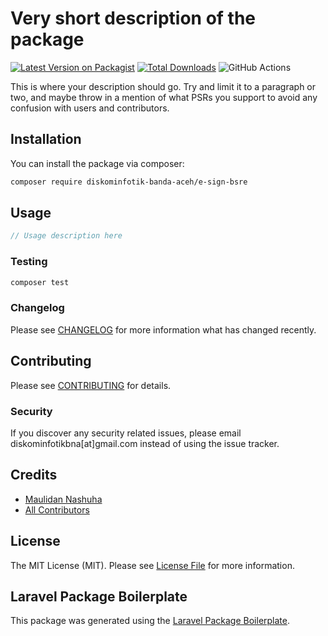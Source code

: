 # Very short description of the package

[![Latest Version on Packagist](https://img.shields.io/packagist/v/diskominfotik-banda-aceh/e-sign-bsre.svg?style=flat-square)](https://packagist.org/packages/diskominfotik-banda-aceh/e-sign-bsre)
[![Total Downloads](https://img.shields.io/packagist/dt/diskominfotik-banda-aceh/e-sign-bsre.svg?style=flat-square)](https://packagist.org/packages/diskominfotik-banda-aceh/e-sign-bsre)
![GitHub Actions](https://github.com/diskominfotik-banda-aceh/e-sign-bsre/actions/workflows/main.yml/badge.svg)

This is where your description should go. Try and limit it to a paragraph or two, and maybe throw in a mention of what PSRs you support to avoid any confusion with users and contributors.

## Installation

You can install the package via composer:

```bash
composer require diskominfotik-banda-aceh/e-sign-bsre
```

## Usage

```php
// Usage description here
```

### Testing

```bash
composer test
```

### Changelog

Please see [CHANGELOG](CHANGELOG.md) for more information what has changed recently.

## Contributing

Please see [CONTRIBUTING](CONTRIBUTING.md) for details.

### Security

If you discover any security related issues, please email diskominfotikbna[at]gmail.com instead of using the issue tracker.

## Credits

-   [Maulidan Nashuha](https://github.com/maulidandev)
-   [All Contributors](../../contributors)

## License

The MIT License (MIT). Please see [License File](LICENSE.md) for more information.

## Laravel Package Boilerplate

This package was generated using the [Laravel Package Boilerplate](https://laravelpackageboilerplate.com).
